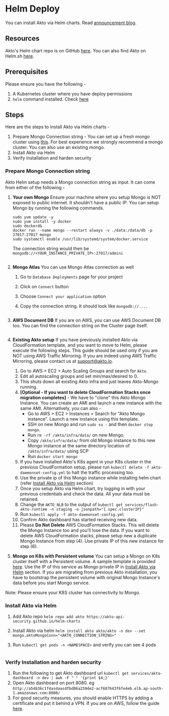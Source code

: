 # Helm Deploy

You can install Akto via Helm charts. Read [announcement blog](https://www.akto.io/blog/introducing-akto-with-helm-charts-in-kubernetes).

## Resources

Akto's Helm chart repo is on GitHub [here](https://github.com/akto-api-security/helm-charts). You can also find Akto on Helm.sh [here](https://artifacthub.io/packages/helm/akto/akto).

## Prerequisites

Please ensure you have the following -

1. A Kubernetes cluster where you have deploy permissions
2. `helm` command installed. Check [here](https://helm.sh/docs/intro/install/)

## Steps

Here are the steps to install Akto via Helm charts -

1. Prepare Mongo Connection string - You can set up a fresh mongo cluster using [this](mongo-cluster-setup.md). For best experience we strongly recommend a mongo cluster. You can also use an existing mongo.
2. Install Akto via Helm
3. Verify Installation and harden security

### Prepare Mongo Connection string

Akto Helm setup needs a Mongo connection string as input. It can come from either of the following -

1.  **Your own Mongo** Ensure your machine where you setup Mongo is NOT exposed to public internet. It shouldn't have a public IP. You can setup Mongo by running the following commands.

    ```
    sudo yum update -y
    sudo yum install -y docker
    sudo dockerd&
    docker run --name mongo --restart always -v ./data:/data/db -p 27017:27017 mongo
    sudo systemctl enable /usr/lib/systemd/system/docker.service
    ```

    The connection string would then be `mongodb://<YOUR_INSTANCE_PRIVATE_IP>:27017/admini`

    <figure><img src="https://github.com/akto-api-security/Documentation/assets/91221068/0b6b87e8-9797-4729-ab01-fd48f99efbd3" alt=""><figcaption></figcaption></figure>
2. **Mongo Atlas** You can use Mongo Atlas connection as well
   1. Go to `Database Deployments` page for your project
   2. Click on `Connect` button
   3. Choose `Connect your application` option
   4.  Copy the connection string. It should look like `mongodb://....`

       <figure><img src="https://github.com/akto-api-security/Documentation/assets/91221068/1128e098-3618-4d19-b9c3-2c7482b4714e" alt=""><figcaption></figcaption></figure>
3.  **AWS Document DB** If you are on AWS, you can use AWS Document DB too. You can find the connection string on the Cluster page itself.

    <figure><img src="https://github.com/akto-api-security/Documentation/assets/91221068/4ce4d84d-6e8a-4d4d-bc0b-e5d03e3f824a" alt=""><figcaption></figcaption></figure>
4. **Existing Akto setup** If you have previously installed Akto via CloudFormation template, and you want to move to Helm, please execute the following steps. This guide should be used only if you are NOT using AWS Traffic Mirroring. If you are indeed using AWS Traffic Mirroring, please contact us at support@akto.io.
   1. Go to AWS > EC2 > Auto Scaling Groups and search for `Akto`.
   2. Edit all autoscaling groups and set min/max/desired to 0.
   3. This shuts down all existing Akto infra and just leaves Akto-Mongo running.
   4. **\[Optional - If you want to delete CloudFormation Stacks once migration completes]** - We have to "clone" this Akto Mongo Instance. You can create an AMI and launch a new instance with the same AMI. Alternatively, you can also -
      * Go to AWS > EC2 > Instances > Search for "Akto Mongo instance". Launch a new instance using this template.
      * SSH on new Mongo and run `sudo su -` and then `docker stop mongo`.
      * Run `rm -rf /akto/infra/data/` on new Mongo.
      * Copy `/akto/infra/data/` from old Mongo instance to this new Mongo instance at the same directory location of `/akto/infra/data/` using SCP
      * Run `docker start mongo`
   5. If you have installed Akto's K8s agent in your K8s cluster in the previous CloudFormation setup, please run `kubectl delete -f akto-daemonset-config.yml` to halt the traffic processing too.
   6. Use the private ip of this Mongo instance while installing helm chart (refer [Install Akto via Helm](helm-deploy/#install-akto-via-helm) section)
   7. Once you setup Akto via Helm chart, try logging in with your previous credentials and check the data. All your data must be retained.
   8. Change the `AKTO_NLB` to the output of `kubectl get services/flash-akto-runtime -n staging -o jsonpath="{.spec.clusterIP}"`
   9. Run `kubectl apply -f akto-daemonset-config.yml`
   10. Confirm Akto dashboard has started receiving new data.
   11. Please **Do Not Delete** AWS CloudFormation Stacks. This will delete the Mongo Instance too and you'll lose the data. If you want to delete AWS CloudFormation stacks, please setup new a duplicate Mongo Instance from step (4). Use private IP of this new instance for step (6).
5. **Mongo on K8s with Persistent volume** You can setup a Mongo on K8s cluster itself with a Persistent volume. A sample template is provided [here](https://github.com/akto-api-security/infra/blob/kubernetes/mongo.yml). Use the IP of this service as Mongo private IP in [Install Akto via Helm](helm-deploy/#install-akto-via-helm) section. If you are migrating from previous Akto installation, you have to bootstrap the persistent volume with original Mongo Instance's data before you start Mongo service.

Note: Please ensure your K8S cluster has connectivity to Mongo.

### Install Akto via Helm

1. Add Akto repo `helm repo add akto https://akto-api-security.github.io/helm-charts`
2. Install Akto via helm `helm install akto akto/akto -n dev --set mongo.aktoMongoConn="<AKTO_CONNECTION_STRING>"`
3.  Run `kubectl get pods -n <NAMESPACE>` and verify you can see 4 pods

    <figure><img src="https://github.com/akto-api-security/Documentation/assets/91221068/3a5a4d26-3305-4eb2-94f9-ae598817252d" alt=""><figcaption></figcaption></figure>

### Verify Installation and harden security

1. Run the following to get Akto dashboard url `kubectl get services/akto-dashboard -n dev | awk -F " " '{print $4;}'`
2. Open Akto dashboard on port 8080. eg `http://a54b36c1f4asdaasdfbd06a259de2-acf687643f6fe4eb.elb.ap-south-1.amazonaws.com:8080/`
3. For good security measures, you should enable HTTPS by adding a certificate and put it behind a VPN. If you are on AWS, follow the guide [here](https://docs.akto.io/getting-started/aws-ssl).
